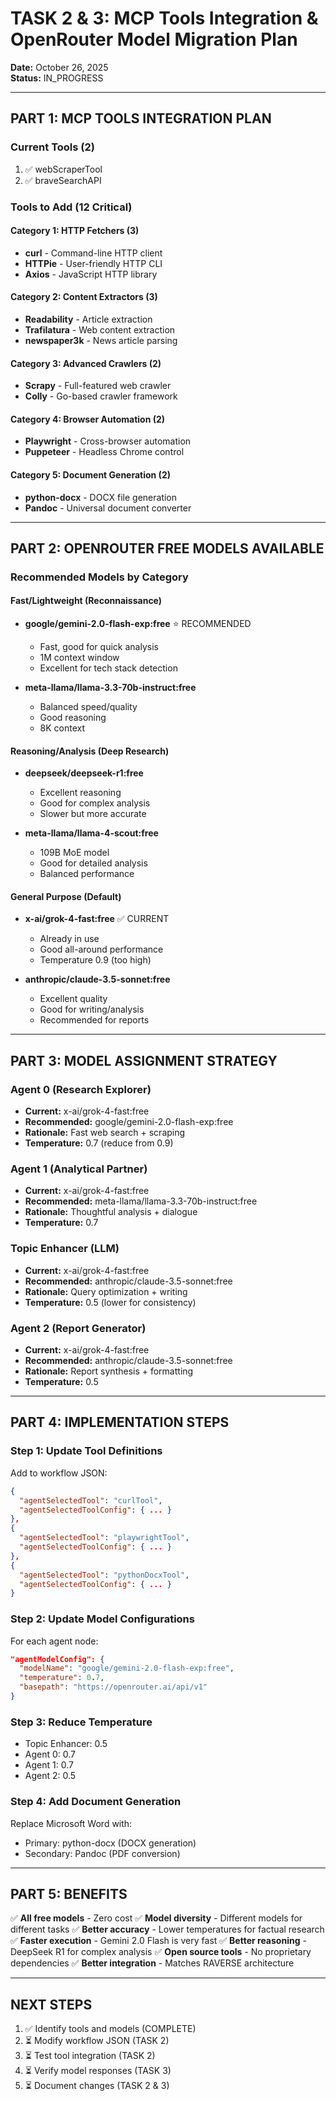 # TASK 2 & 3: MCP Tools Integration & OpenRouter Model Migration Plan

**Date:** October 26, 2025  
**Status:** IN_PROGRESS  

---

## PART 1: MCP TOOLS INTEGRATION PLAN

### Current Tools (2)
1. ✅ webScraperTool
2. ✅ braveSearchAPI

### Tools to Add (12 Critical)

#### Category 1: HTTP Fetchers (3)
- **curl** - Command-line HTTP client
- **HTTPie** - User-friendly HTTP CLI
- **Axios** - JavaScript HTTP library

#### Category 2: Content Extractors (3)
- **Readability** - Article extraction
- **Trafilatura** - Web content extraction
- **newspaper3k** - News article parsing

#### Category 3: Advanced Crawlers (2)
- **Scrapy** - Full-featured web crawler
- **Colly** - Go-based crawler framework

#### Category 4: Browser Automation (2)
- **Playwright** - Cross-browser automation
- **Puppeteer** - Headless Chrome control

#### Category 5: Document Generation (2)
- **python-docx** - DOCX file generation
- **Pandoc** - Universal document converter

---

## PART 2: OPENROUTER FREE MODELS AVAILABLE

### Recommended Models by Category

#### Fast/Lightweight (Reconnaissance)
- **google/gemini-2.0-flash-exp:free** ⭐ RECOMMENDED
  - Fast, good for quick analysis
  - 1M context window
  - Excellent for tech stack detection

- **meta-llama/llama-3.3-70b-instruct:free**
  - Balanced speed/quality
  - Good reasoning
  - 8K context

#### Reasoning/Analysis (Deep Research)
- **deepseek/deepseek-r1:free**
  - Excellent reasoning
  - Good for complex analysis
  - Slower but more accurate

- **meta-llama/llama-4-scout:free**
  - 109B MoE model
  - Good for detailed analysis
  - Balanced performance

#### General Purpose (Default)
- **x-ai/grok-4-fast:free** ✅ CURRENT
  - Already in use
  - Good all-around performance
  - Temperature 0.9 (too high)

- **anthropic/claude-3.5-sonnet:free**
  - Excellent quality
  - Good for writing/analysis
  - Recommended for reports

---

## PART 3: MODEL ASSIGNMENT STRATEGY

### Agent 0 (Research Explorer)
- **Current:** x-ai/grok-4-fast:free
- **Recommended:** google/gemini-2.0-flash-exp:free
- **Rationale:** Fast web search + scraping
- **Temperature:** 0.7 (reduce from 0.9)

### Agent 1 (Analytical Partner)
- **Current:** x-ai/grok-4-fast:free
- **Recommended:** meta-llama/llama-3.3-70b-instruct:free
- **Rationale:** Thoughtful analysis + dialogue
- **Temperature:** 0.7

### Topic Enhancer (LLM)
- **Current:** x-ai/grok-4-fast:free
- **Recommended:** anthropic/claude-3.5-sonnet:free
- **Rationale:** Query optimization + writing
- **Temperature:** 0.5 (lower for consistency)

### Agent 2 (Report Generator)
- **Current:** x-ai/grok-4-fast:free
- **Recommended:** anthropic/claude-3.5-sonnet:free
- **Rationale:** Report synthesis + formatting
- **Temperature:** 0.5

---

## PART 4: IMPLEMENTATION STEPS

### Step 1: Update Tool Definitions
Add to workflow JSON:
```json
{
  "agentSelectedTool": "curlTool",
  "agentSelectedToolConfig": { ... }
},
{
  "agentSelectedTool": "playwrightTool",
  "agentSelectedToolConfig": { ... }
},
{
  "agentSelectedTool": "pythonDocxTool",
  "agentSelectedToolConfig": { ... }
}
```

### Step 2: Update Model Configurations
For each agent node:
```json
"agentModelConfig": {
  "modelName": "google/gemini-2.0-flash-exp:free",
  "temperature": 0.7,
  "basepath": "https://openrouter.ai/api/v1"
}
```

### Step 3: Reduce Temperature
- Topic Enhancer: 0.5
- Agent 0: 0.7
- Agent 1: 0.7
- Agent 2: 0.5

### Step 4: Add Document Generation
Replace Microsoft Word with:
- Primary: python-docx (DOCX generation)
- Secondary: Pandoc (PDF conversion)

---

## PART 5: BENEFITS

✅ **All free models** - Zero cost
✅ **Model diversity** - Different models for different tasks
✅ **Better accuracy** - Lower temperatures for factual research
✅ **Faster execution** - Gemini 2.0 Flash is very fast
✅ **Better reasoning** - DeepSeek R1 for complex analysis
✅ **Open source tools** - No proprietary dependencies
✅ **Better integration** - Matches RAVERSE architecture

---

## NEXT STEPS

1. ✅ Identify tools and models (COMPLETE)
2. ⏳ Modify workflow JSON (TASK 2)
3. ⏳ Test tool integration (TASK 2)
4. ⏳ Verify model responses (TASK 3)
5. ⏳ Document changes (TASK 2 & 3)



